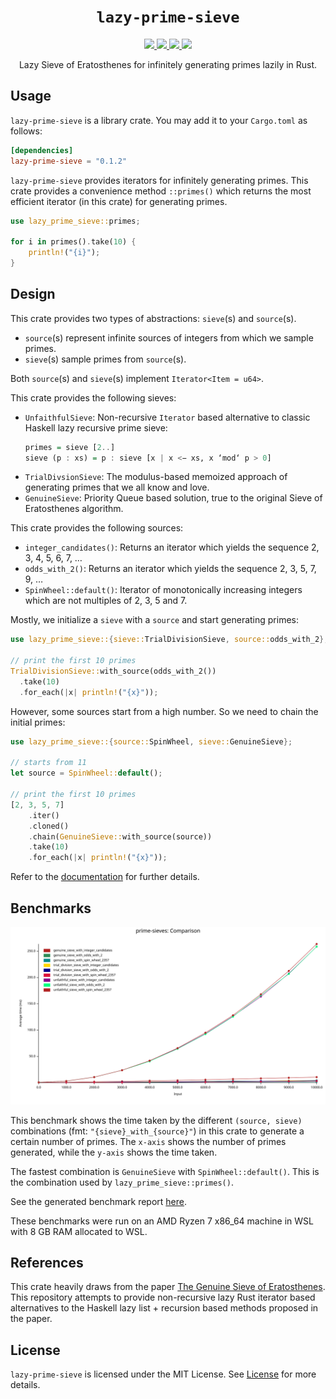 <p align="center">
<h1 align="center"><code>lazy-prime-sieve</code></h1>
</p>

<p align="center">
  <a href="https://github.com/arindas/lazy-prime-sieve/actions/workflows/rust-ci.yml">
    <img src="https://github.com/arindas/lazy-prime-sieve/actions/workflows/rust-ci.yml/badge.svg">
  </a>
  <a href="https://codecov.io/gh/arindas/lazy-prime-sieve">
    <img src="https://codecov.io/gh/arindas/lazy-prime-sieve/branch/main/graph/badge.svg?token=MZfko4wvwc"/>
  </a>
  <a href="https://crates.io/crates/lazy-prime-sieve">
  <img src="https://img.shields.io/crates/v/lazy-prime-sieve" />
  </a>
  <a href="https://github.com/arindas/lazy-prime-sieve/actions/workflows/rustdoc.yml">
  <img src="https://github.com/arindas/lazy-prime-sieve/actions/workflows/rustdoc.yml/badge.svg" />
  </a>
</p>

<p align="center">
Lazy Sieve of Eratosthenes for infinitely generating primes lazily in Rust.
</p>

## Usage

`lazy-prime-sieve` is a library crate. You may add it to your `Cargo.toml` as
follows:

```toml
[dependencies]
lazy-prime-sieve = "0.1.2"
```

`lazy-prime-sieve` provides iterators for infinitely generating primes. This
crate provides a convenience method `::primes()` which returns the most
efficient iterator (in this crate) for generating primes.


```rust
use lazy_prime_sieve::primes;

for i in primes().take(10) {
    println!("{i}");
}
```

## Design

This crate provides two types of abstractions: `sieve`(s) and `source`(s).
- `source`(s) represent infinite sources of integers from which we sample primes.
- `sieve`(s) sample primes from `source`(s).

Both `source`(s) and `sieve`(s) implement `Iterator<Item = u64>`.

This crate provides the following sieves:
- `UnfaithfulSieve`: Non-recursive `Iterator` based alternative to classic Haskell
lazy recursive prime sieve:
  ```haskell
  primes = sieve [2..]
  sieve (p : xs) = p : sieve [x | x <− xs, x ‘mod‘ p > 0]
  ```
- `TrialDivsionSieve`: The modulus-based memoized approach of generating primes
that we all know and love.
- `GenuineSieve`: Priority Queue based solution, true to the original Sieve of
Eratosthenes algorithm.

This crate provides the following sources:
- `integer_candidates()`: Returns an iterator which yields the sequence 2, 3, 4, 5, 6, 7, …
- `odds_with_2()`: Returns an iterator which yields the sequence 2, 3, 5, 7, 9, …
- `SpinWheel::default()`: Iterator of monotonically increasing integers which are not
multiples of 2, 3, 5 and 7.

Mostly, we initialize a `sieve` with a `source` and start generating primes:

```rust
use lazy_prime_sieve::{sieve::TrialDivisionSieve, source::odds_with_2};

// print the first 10 primes
TrialDivisionSieve::with_source(odds_with_2())
  .take(10)
  .for_each(|x| println!("{x}"));
```

However, some sources start from a high number. So we need to chain the initial
primes:

```rust
use lazy_prime_sieve::{source::SpinWheel, sieve::GenuineSieve};

// starts from 11
let source = SpinWheel::default();

// print the first 10 primes
[2, 3, 5, 7]
    .iter()
    .cloned()
    .chain(GenuineSieve::with_source(source))
    .take(10)
    .for_each(|x| println!("{x}"));
```

Refer to the [documentation](https://docs.rs/lazy-prime-sieve/) for further
details.

## Benchmarks

![prime-sieves-bench](https://raw.githubusercontent.com/arindas/lazy-prime-sieve/main/assets/lines.svg)

This benchmark shows the time taken by the different `(source, sieve)`
combinations (fmt: `"{sieve}_with_{source}"`) in this crate to generate a
certain number of primes. The `x-axis` shows the number of primes generated,
while the `y-axis` shows the time taken.

The fastest combination is `GenuineSieve` with `SpinWheel::default()`. This is
the combination used by `lazy_prime_sieve::primes()`.

See the generated benchmark report [here](https://arindas.github.io/lazy-prime-sieve/criterion/report/index.html).

These benchmarks were run on an AMD Ryzen 7 x86_64 machine in WSL with 8 GB RAM
allocated to WSL.

## References

This crate heavily draws from the paper [The Genuine Sieve of
Eratosthenes](https://www.cs.hmc.edu/~oneill/papers/Sieve-JFP.pdf). This
repository attempts to provide non-recursive lazy Rust iterator based
alternatives to the Haskell lazy list + recursion based methods proposed in the
paper.

## License

`lazy-prime-sieve` is licensed under the MIT License. See
[License](https://raw.githubusercontent.com/arindas/lazy-prime-sieve/main/LICENSE)
for more details.
